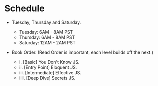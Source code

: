 # Schedule

- Tuesday, Thursday and Saturday.
  - Tuesday: 6AM - 8AM PST
  - Thursday: 6AM - 8AM PST
  - Saturday: 12AM - 2AM PST

- Book Order. (Read Order is important, each level builds off the next.)
  - i. [Basic] You Don't Know JS.
  - ii. [Entry Point] Eloquent JS.
  - iii. [Intermediate] Effective JS.
  - iiii. [Deep Dive] Secrets JS.